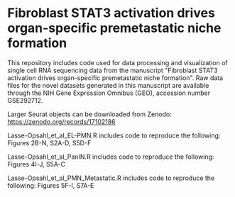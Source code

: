 # Fibroblast STAT3 activation drives organ-specific premetastatic niche formation

This repository includes code used for data processing and visualization of single cell RNA sequencing data from the manuscript "Fibroblast STAT3 activation drives organ-specific premetastatic niche formation". Raw data files for the novel datasets generated in this manuscript are available through the NIH Gene Expression Omnibus (GEO), accession number GSE292712.

Larger Seurat objects can be downloaded from Zenodo: https://zenodo.org/records/17102186

Lasse-Opsahl_et_al_EL-PMN.R includes code to reproduce the following: Figures 2B-N, S2A-D, S5D-F

Lasse-Opsahl_et_al_PanIN.R includes code to reproduce the following: Figures 4I-J, S5A-C

Lasse-Opsahl_et_al_PMN_Metastatic.R includes code to reproduce the following: Figures 5F-I, S7A-E
